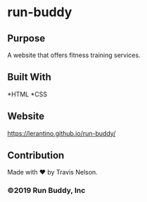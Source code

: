 # run-buddy

## Purpose
A website that offers fitness training services.

## Built With
*HTML
*CSS

## Website
https://lerantino.github.io/run-buddy/

## Contribution
Made with ❤️ by Travis Nelson.

### ©️2019 Run Buddy, Inc 
